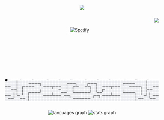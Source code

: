 <div align="center">
  <img src="https://visitor-badge.laobi.icu/badge?page_id=nguyenbn7.nguyenbn7&left_text=Hello%20Visitors"  />
</div>

###

<img align="right" height="200" src="https://media.tenor.com/lQ7ow7M095wAAAAi/toothless-dancing.gif"  />

###

&nbsp;<div align="center">
  [![Spotify](https://novatorem-swart-eight.vercel.app/api/spotify?background_color=0d1117&border_color=ffffff)](https://open.spotify.com/user/31tn7devqfntbp5pss73to7ujtgi)
</div>

###

<br clear="both">

<picture>
  <source media="(prefers-color-scheme: dark)" srcset="https://raw.githubusercontent.com/nguyenbn7/nguyenbn7/output/pacman-contribution-graph-dark.svg">
  <source media="(prefers-color-scheme: light)" srcset="https://raw.githubusercontent.com/nguyenbn7/nguyenbn7/output/pacman-contribution-graph.svg">
  <img alt="pacman contribution graph" src="https://raw.githubusercontent.com/nguyenbn7/nguyenbn7/output/pacman-contribution-graph.svg">
</picture>

###

<div align="center">
  <img src="https://github-readme-stats-ochre-six-50.vercel.app/api/top-langs?username=nguyenbn7&locale=en&hide_title=false&layout=donut&card_width=320&langs_count=5&theme=dracula&hide_border=true&order=2&hide=html,css" height="200" alt="languages graph"  />
  <img src="https://github-readme-stats-ochre-six-50.vercel.app/api?username=nguyenbn7&hide_title=false&hide_rank=false&rank_icon=github&show_icons=true&include_all_commits=true&count_private=false&disable_animations=false&theme=dracula&locale=en&hide_border=true&order=1" height="200" alt="stats graph"  />
</div>

###
